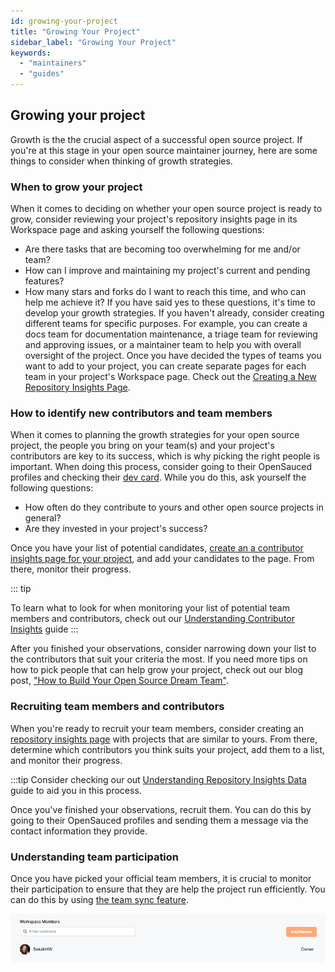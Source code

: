 ```yaml
---
id: growing-your-project
title: "Growing Your Project"
sidebar_label: "Growing Your Project"
keywords:
  - "maintainers"
  - "guides"
---
```


## Growing your project

Growth is the the crucial aspect of a successful open source project. If you're at this stage in your open source maintainer journey, here are some things to consider when thinking of growth strategies.

### When to grow your project

When it comes to deciding on whether your open source project is ready to grow, consider reviewing your project's repository insights page in its Workspace page and asking yourself the following questions:

- Are there tasks that are becoming too overwhelming for me and/or team?
- How can I improve and maintaining my project's current and pending features?
- How many stars and forks do I want to reach this time, and who can help me achieve it?
If you have said yes to these questions, it's time to develop your growth strategies. If you haven't already, consider creating different teams for specific purposes. For example, you can create a docs team for documentation maintenance, a triage team for reviewing and approving issues, or a maintainer team to help you with overall oversight of the project.  Once you have decided the types of teams you want to add to your project, you can create separate pages for each team in your project's Workspace page. Check out the [Creating a New Repository Insights Page](../docs/maintainers-guide.md#adding-repositories-to-your-workspace).

### How to identify new contributors and team members

When it comes to planning the growth strategies for your open source project, the people you bring on your team(s) and your project's contributors are key to its success, which is why picking the right people is important.  When doing this process, consider going to their OpenSauced profiles and checking their [dev card](../docs/features/dev-card.md). While you do this, ask yourself the following questions:

- How often do they contribute to yours and other open source projects in general?
- Are they invested in your project's success?

Once you have your list of potential candidates, [create an a contributor insights page for your project](../docs/features/contributor-insights.md), and add your candidates to the page. From there, monitor their progress.

::: tip

To learn what to look for when monitoring your list of potential team members and contributors, check out our [Understanding Contributor Insights](../docs/maintainers/understanding-contrib-insights.md) guide
:::

After you finished your observations, consider narrowing down your list to the contributors that suit your criteria the most. If you need more tips on how to pick people that can help grow your project, check out our blog post, ["How to Build Your Open Source Dream Team"](https://dev.to/opensauced/how-to-build-your-open-source-dream-team-a-guide-3i90).

### Recruiting team members and contributors

When you're ready to recruit your team members, consider creating an [repository insights page](../docs/features/repo-insights.md) with projects that are similar to yours. From there, determine which contributors you think suits your project, add them to a list, and monitor their progress.  

:::tip
Consider checking our out [Understanding Repository Insights Data](../docs/features/understanding-repo-insights.md) guide to aid you in this process.

Once you've finished your observations, recruit them. You can do this by going to their OpenSauced profiles and sending them a message via the contact information they provide.

### Understanding team participation

Once you have picked your official team members, it is crucial to monitor their participation to ensure that they are help the project run efficiently.  You can do this by using [the team sync feature](../docs/features/contributor-insights.md#how-to-create-a-contributor-insight-page).

![Add People](../../static/img/add-to-workspace.png)
